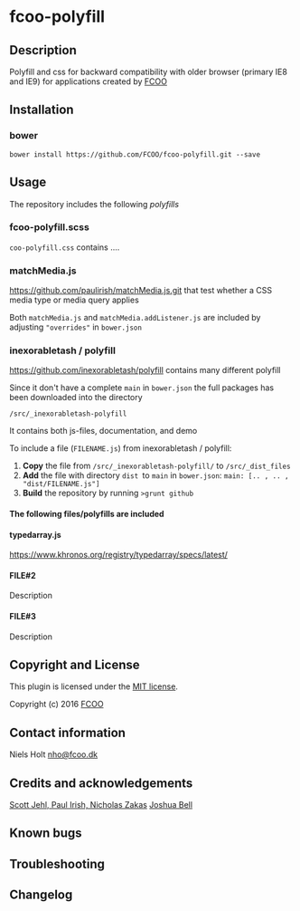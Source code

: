 # fcoo-polyfill
>


## Description
Polyfill and css for backward compatibility with older browser (primary IE8 and IE9) for applications created by [FCOO](https://github.com/FCOO) 

## Installation
### bower
`bower install https://github.com/FCOO/fcoo-polyfill.git --save`

## Usage

The repository includes the following *polyfills*

### fcoo-polyfill.scss

`coo-polyfill.css` contains ....

### matchMedia.js

https://github.com/paulirish/matchMedia.js.git that test whether a CSS media type or media query applies

Both `matchMedia.js` and `matchMedia.addListener.js` are included by adjusting `"overrides"` in `bower.json`


### inexorabletash / polyfill

https://github.com/inexorabletash/polyfill contains many different polyfill

Since it don't have a complete `main` in `bower.json` the full packages has been downloaded into the directory

	/src/_inexorabletash-polyfill 

It contains both js-files, documentation, and demo

To include a file (`FILENAME.js`) from inexorabletash / polyfill:

1. **Copy** the file from `/src/_inexorabletash-polyfill/` to `/src/_dist_files`
2. **Add** the file with directory `dist `to `main` in `bower.json`: `main: [.. , .. , "dist/FILENAME.js"]`
3. **Build** the repository by running `>grunt github `

#### The following files/polyfills are included

#### typedarray.js
https://www.khronos.org/registry/typedarray/specs/latest/

#### FILE#2
Description

#### FILE#3
Description







## Copyright and License
This plugin is licensed under the [MIT license](https://github.com/FCOO/fcoo-polyfill/LICENSE).

Copyright (c) 2016 [FCOO](https://github.com/FCOO)

## Contact information

Niels Holt nho@fcoo.dk


## Credits and acknowledgements
[Scott Jehl, Paul Irish, Nicholas Zakas](https://github.com/paulirish/matchMedia.js.git)
[Joshua Bell](https://github.com/inexorabletash/polyfill)

## Known bugs

## Troubleshooting

## Changelog




